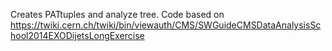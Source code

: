 Creates PATtuples and analyze tree. Code based on https://twiki.cern.ch/twiki/bin/viewauth/CMS/SWGuideCMSDataAnalysisSchool2014EXODijetsLongExercise
